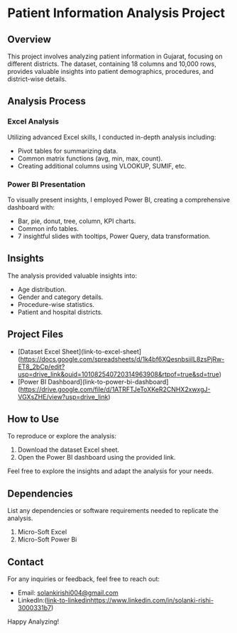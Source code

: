 # Patient Information Analysis Project

## Overview
This project involves analyzing patient information in Gujarat, focusing on different districts. The dataset, containing 18 columns and 10,000 rows, provides valuable insights into patient demographics, procedures, and district-wise details.

## Analysis Process

### Excel Analysis
Utilizing advanced Excel skills, I conducted in-depth analysis including:
- Pivot tables for summarizing data.
- Common matrix functions (avg, min, max, count).
- Creating additional columns using VLOOKUP, SUMIF, etc.

### Power BI Presentation
To visually present insights, I employed Power BI, creating a comprehensive dashboard with:
- Bar, pie, donut, tree, column, KPI charts.
- Common info tables.
- 7 insightful slides with tooltips, Power Query, data transformation.

## Insights
The analysis provided valuable insights into:
- Age distribution.
- Gender and category details.
- Procedure-wise statistics.
- Patient and hospital districts.

## Project Files
- [Dataset Excel Sheet](link-to-excel-sheet](https://docs.google.com/spreadsheets/d/1k4bf6XQesnbsiilL8zsPjRw-ET8_2bCp/edit?usp=drive_link&ouid=101082540720314963908&rtpof=true&sd=true)
- [Power BI Dashboard](link-to-power-bi-dashboard](https://drive.google.com/file/d/1ATRFTJeToXKeR2CNHX2xwxgJ-VGXsZHE/view?usp=drive_link)

## How to Use
To reproduce or explore the analysis:
1. Download the dataset Excel sheet.
2. Open the Power BI dashboard using the provided link.

Feel free to explore the insights and adapt the analysis for your needs.

## Dependencies
List any dependencies or software requirements needed to replicate the analysis.
1. Micro-Soft Excel
2. Micro-Soft Power Bi

## Contact
For any inquiries or feedback, feel free to reach out:
- Email: solankirishi004@gmail.com
- LinkedIn:([link-to-linkedin](https://www.linkedin.com/in/solanki-rishi-3000331b7)https://www.linkedin.com/in/solanki-rishi-3000331b7)

Happy Analyzing!

